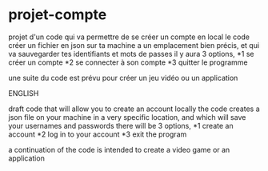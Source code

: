 # projet-compte
projet d'un code qui va permettre de se créer un compte en local 
le code créer un fichier en json sur ta machine a un emplacement bien précis, et qui va sauvegarder tes identifiants et mots de passes
il y aura 3 options, 
*1 se créer un compte
*2 se connecter à son compte
*3 quitter le programme 

une suite du code est prévu pour créer un jeu vidéo ou un application

ENGLISH

draft code that will allow you to create an account locally
the code creates a json file on your machine in a very specific location, and which will save your usernames and passwords
there will be 3 options,
*1 create an account
*2 log in to your account
*3 exit the program

a continuation of the code is intended to create a video game or an application
